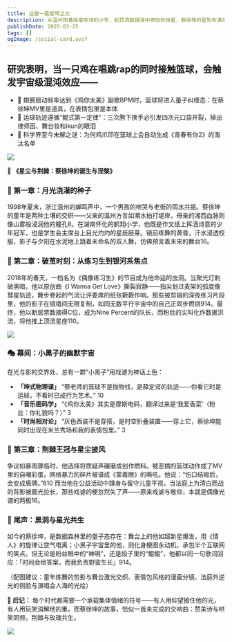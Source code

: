 ```yaml
---
title: 这是一篇爱坤之文
description: 从温州雨巷挥毫写诗的少年，到顶流数据海中燃烧的恒星，蔡徐坤的星轨布满月尘与荆棘。本文以诗化笔触解剖偶像诞生的量子态——童年镜前起舞的剪影如何坍缩成《偶练》C位的强光，争议风暴中又如何将恶搞篮球炼成自嘲的艺术。当“鸡你太美”的戏谑电波与《情人》的暧昧旋律在宇宙共振，我们终将读懂：这个被表情包解构又用舞台重构的年轻人，恰是时代情绪最鲜活的切片。
publishDate: 2025-03-25
tags: []
ogImage: /social-card.avif
---
```





## 研究表明，当一只鸡在唱跳rap的同时接触篮球，会触发宇宙级混沌效应——

* 🐔 翅膀扇动频率达到《鸡你太美》副歌BPM时，篮球将进入量子纠缠态：在蔡徐坤MV里是道具，在表情包里是本体
* 🌌 运球轨迹遵循"鲲式第一定律"：三次胯下换手必引发四次元口袋开裂，掉出律师函、舞台妆和ikun的眼泪
* 🔬 科学界至今未解之谜：为何鸡爪印在篮球上会自动生成《青春有你2》的淘汰名单





![](/assets/images/爱坤头像.jpg)

🌌 **《星尘与荆棘：蔡徐坤的诞生与涅槃》**

### 🌱 **第一章：月光浇灌的种子**

1998年夏末，浙江温州的蝉鸣声中，一个男孩的啼哭与老街的雨水共振。蔡徐坤的童年是两种土壤的交织——父亲的温州方言如潮水拍打堤岸，母亲的湘西血脉则像山雾般浸润他的瞳孔8。在湖南怀化的鹤翔小学，他既是作文纸上挥洒诗意的少年冠军，也是学生会主席台上目光灼灼的星辰胚芽。镜前练舞的黄昏，汗水浸透校服，影子与夕阳在水泥地上跳着未命名的双人舞，仿佛预言着未来的舞台16。

### 🎤 **第二章：破茧时刻：从练习生到银河系焦点**

2018年的春天，一档名为《偶像练习生》的节目成为他命运的虫洞。当聚光灯刺破黑暗，他以原创曲《I Wanna Get Love》撕裂寂静——指尖划过麦架的弧度像彗星轨迹，舞步卷起的气流让评委席的纸张簌簌作响。那些被剪辑的深夜练习片段里，他的影子在镜墙间无限复制，如同无数平行宇宙中的自己正同步燃烧914。最终，他以断层票数摘得C位，成为Nine Percent的队长，而粉丝的尖叫化作数据洪流，将他推上顶流星座110。

![](/assets/images/唱跳.gif)



### 🎭 **幕间：小黑子的幽默宇宙**

在光与影的交界处，总有一群“小黑子”用戏谑为神话上色：

* **「坤式物理课」**
  “蔡老师的篮球不是抛物线，是薛定谔的轨迹——你看它时是运球，不看时已成行为艺术。” 10
* **「音乐密码学」**
  “《鸡你太美》其实是摩斯电码，翻译过来是‘我爱香菜’（粉丝：你礼貌吗？）” 3
* **「时尚相对论」**
  “灰色西装不是穿搭，是时空折叠装置——穿上它，蔡徐坤能同时出现在米兰秀场和我的表情包里。” 3

### 🌠 **第三章：荆棘王冠与星尘披风**

争议如暴雨骤临时，他选择将质疑声碾磨成创作燃料。被恶搞的篮球动作成了MV里的自嘲彩蛋，网络暴力的碎片被谱成《蒙着眼》的嘶吼。他说：“伤口结痂后，会变成盾牌。”610 而当他在公益活动中蹲身与留守儿童平视，当法庭上为清白而战的背影被晨光拉长，那些戏谑的梗忽然失了声——原来戏谑与敬仰，本就是偶像光谱的两极16。

### 🌌 **尾声：黑洞与星光共生**

如今的蔡徐坤，是数据森林里的量子态存在：舞台上的他如超新星爆发，用《情人》的旋律让空气电离；小黑子宇宙里的他，则化身梗图永动机，承包半个互联网的笑点。但无论是粉丝眼中的“神明”，还是段子里的“鲲鲲”，他都以同一句歌词回应：「时间会给答案，而我负责野蛮生长」914。

（配图建议：童年练舞的剪影与舞台激光交织、表情包风格的漫画分镜、法庭外逆光的侧脸与演唱会人海的光绘）

**🌙 后记：**
每个时代都需要一个承载集体情绪的符号——有人用仰望接住他的光，有人用玩笑消解他的重。而蔡徐坤的故事，恰似一首未完成的交响曲：赞美诗与哄笑同频，荆棘与玫瑰共生。

![](/assets/images/素质.jpg)
